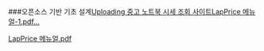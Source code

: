 ###오픈소스 기반 기초 설계[Uploading 중고 노트북 시세 조회 사이트LapPrice 메뉴얼-1.pdf…]()

[LapPrice 메뉴얼.pdf](https://github.com/user-attachments/files/18172901/LapPrice.pdf)
